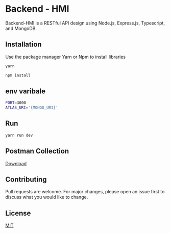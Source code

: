 # Backend - HMI

Backend-HMI is a RESTful API design using Node.js, Express.js, Typescript, and MongoDB.

## Installation

Use the package manager Yarn or Npm to install libraries

```bash
yarn 
```


```bash
npm install
```

## env varibale

```bash
PORT=3000
ATLAS_URI='{MONGO_URI}'
```

## Run

```bash
yarn run dev 
```

## Postman Collection
[Download](https://www.getpostman.com/collections/e3e58b0be9b1ebe40aa8)



## Contributing
Pull requests are welcome. For major changes, please open an issue first to discuss what you would like to change.

## License
[MIT](https://choosealicense.com/licenses/mit/)
